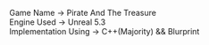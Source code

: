 Game Name -> Pirate And The Treasure 
<br>
Engine Used -> Unreal 5.3
<br>
Implementation Using -> C++(Majority) && Blurprint 

